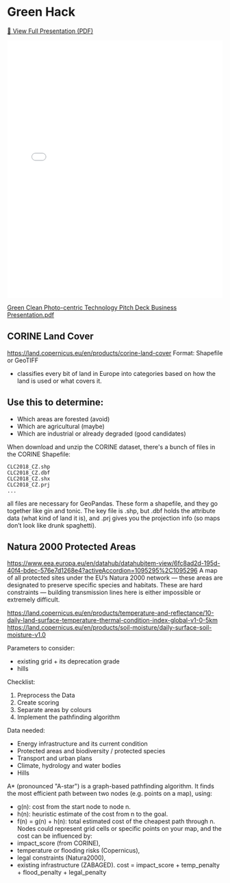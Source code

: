# Green Hack

[📄 View Full Presentation (PDF)](./your-presentation.pdf)

<iframe src="presentation.pdf" width="100%" height="600px" style="border: none;"></iframe>

[Green Clean Photo-centric Technology Pitch Deck Business Presentation.pdf](https://github.com/user-attachments/files/20533002/Green.Clean.Photo-centric.Technology.Pitch.Deck.Business.Presentation.pdf)


## CORINE Land Cover
https://land.copernicus.eu/en/products/corine-land-cover
Format: Shapefile or GeoTIFF
- classifies every bit of land in Europe into categories based on how the land is used or what covers it.
## Use this to determine:
- Which areas are forested (avoid)
- Which are agricultural (maybe)
- Which are industrial or already degraded (good candidates)

When download and unzip the CORINE dataset, there's a bunch of files in the CORINE Shapefile:
```
CLC2018_CZ.shp
CLC2018_CZ.dbf
CLC2018_CZ.shx
CLC2018_CZ.prj
...
```
all files are necessary for GeoPandas.
These form a shapefile, and they go together like gin and tonic. The key file is .shp, but .dbf holds the attribute data (what kind of land it is), and .prj gives you the projection info (so maps don’t look like drunk spaghetti).

## Natura 2000 Protected Areas
https://www.eea.europa.eu/en/datahub/datahubitem-view/6fc8ad2d-195d-40f4-bdec-576e7d1268e4?activeAccordion=1095295%2C1095296
A map of all protected sites under the EU’s Natura 2000 network — these areas are designated to preserve specific species and habitats.
These are hard constraints — building transmission lines here is either impossible or extremely difficult.

https://land.copernicus.eu/en/products/temperature-and-reflectance/10-daily-land-surface-temperature-thermal-condition-index-global-v1-0-5km
https://land.copernicus.eu/en/products/soil-moisture/daily-surface-soil-moisture-v1.0

Parameters to consider:
- existing grid + its deprecation grade
- hills

Checklist:
1. Preprocess the Data
2. Create scoring
3. Separate areas by colours
4. Implement the pathfinding algorithm

Data needed:
- Energy infrastructure and its current condition
- Protected areas and biodiversity / protected species
- Transport and urban plans
- Climate, hydrology and water bodies
- Hills

A* (pronounced "A-star") is a graph-based pathfinding algorithm. It finds the most efficient path between two nodes (e.g. points on a map), using:
- g(n): cost from the start node to node n.
- h(n): heuristic estimate of the cost from n to the goal.
- f(n) = g(n) + h(n): total estimated cost of the cheapest path through n.
Nodes could represent grid cells or specific points on your map, and the cost can be influenced by:
- impact_score (from CORINE),
- temperature or flooding risks (Copernicus),
- legal constraints (Natura2000),
- existing infrastructure (ZABAGED).
cost = impact_score + temp_penalty + flood_penalty + legal_penalty
